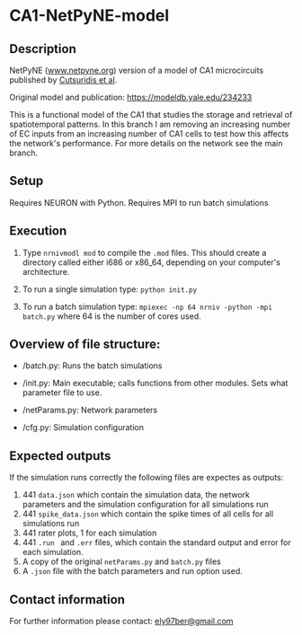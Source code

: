 # CA1-NetPyNE-model

## Description
NetPyNE (www.netpyne.org) version of a model of CA1 microcircuits published by [Cutsuridis et al].

Original model and publication: https://modeldb.yale.edu/234233 

This is a functional model of the CA1 that studies the storage and retrieval of spatiotemporal patterns. 
In this branch I am removing an increasing number of EC inputs from an increasing number of CA1 cells to test how this affects the network's performance. For more details on the network see the main branch. 
## Setup

Requires NEURON with Python. 
Requires MPI to run batch simulations

## Execution

1. Type `nrnivmodl mod` to compile the `.mod` files. This should create a directory called either i686 or x86_64, depending on your computer's architecture. 

2. To run a single simulation type: `python init.py`

3. To run a batch simulation type: `mpiexec -np 64 nrniv -python -mpi batch.py` where 64 is the number of cores used. 

## Overview of file structure:

* /batch.py: Runs the batch simulations

* /init.py: Main executable; calls functions from other modules. Sets what parameter file to use.

* /netParams.py: Network parameters

* /cfg.py: Simulation configuration

## Expected outputs

If the simulation runs correctly the following files are expectes as outputs:
1. 441 `data.json` which contain the simulation data, the network parameters and the simulation configuration for all simulations run
2. 441 `spike_data.json` which contain the spike times of all cells for all simulations run
3. 441 rater plots, 1 for each simulation
4. 441 `.run ` and `.err` files, which contain the standard output and error for each simulation.
5. A copy of the original `netParams.py` and `batch.py` files
6. A `.json` file with the batch parameters and run option used.


## Contact information

For further information please contact: ely97ber@gmail.com 

[Cutsuridis et al]: https://onlinelibrary.wiley.com/doi/10.1002/hipo.20661
